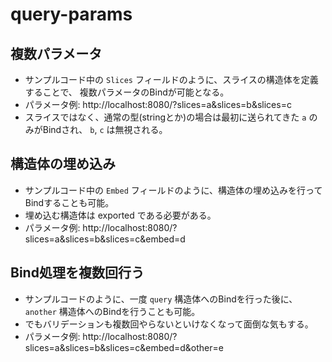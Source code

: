 # query-params

## 複数パラメータ
- サンプルコード中の `Slices` フィールドのように、スライスの構造体を定義することで、
複数パラメータのBindが可能となる。
- パラメータ例: http://localhost:8080/?slices=a&slices=b&slices=c
- スライスではなく、通常の型(stringとか)の場合は最初に送られてきた `a` のみがBindされ、 `b`, `c` は無視される。

## 構造体の埋め込み
- サンプルコード中の `Embed` フィールドのように、構造体の埋め込みを行ってBindすることも可能。
- 埋め込む構造体は exported である必要がある。
- パラメータ例: http://localhost:8080/?slices=a&slices=b&slices=c&embed=d

## Bind処理を複数回行う
- サンプルコードのように、一度 `query` 構造体へのBindを行った後に、 `another` 構造体へのBindを行うことも可能。
- でもバリデーションも複数回やらないといけなくなって面倒な気もする。
- パラメータ例: http://localhost:8080/?slices=a&slices=b&slices=c&embed=d&other=e

